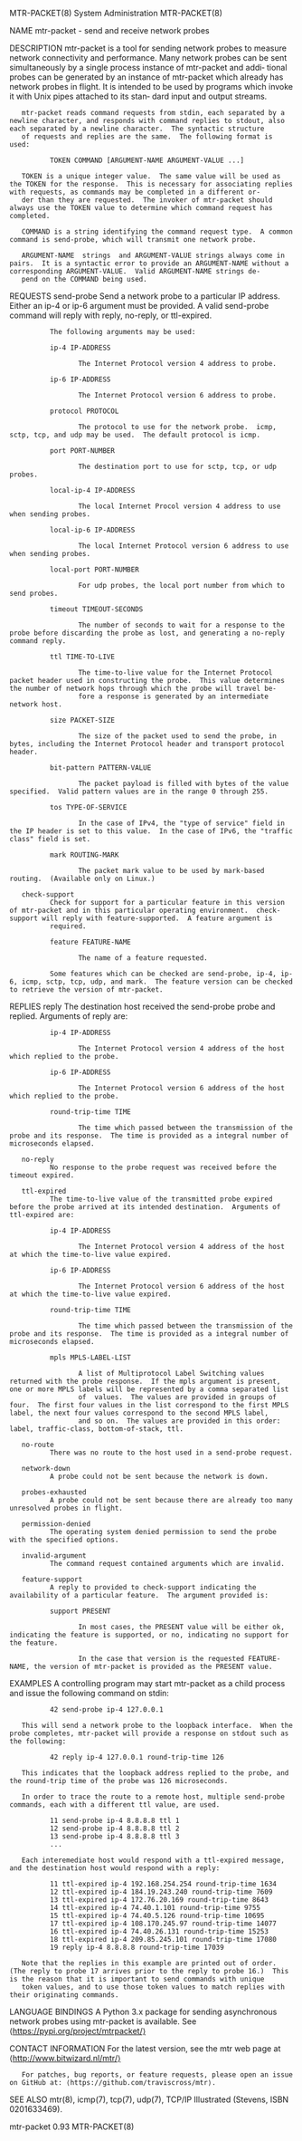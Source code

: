 MTR-PACKET(8)                                                                               System Administration                                                                               MTR-PACKET(8)

NAME
       mtr-packet - send and receive network probes

DESCRIPTION
       mtr-packet  is a tool for sending network probes to measure network connectivity and performance.  Many network probes can be sent simultaneously by a single process instance of mtr-packet and addi‐
       tional probes can be generated by an instance of mtr-packet which already has network probes in flight.  It is intended to be used by programs which invoke it with Unix pipes attached to  its  stan‐
       dard input and output streams.

       mtr-packet reads command requests from stdin, each separated by a newline character, and responds with command replies to stdout, also each separated by a newline character.  The syntactic structure
       of requests and replies are the same.  The following format is used:

              TOKEN COMMAND [ARGUMENT-NAME ARGUMENT-VALUE ...]

       TOKEN is a unique integer value.  The same value will be used as the TOKEN for the response.  This is necessary for associating replies with requests, as commands may be completed in a different or‐
       der than they are requested.  The invoker of mtr-packet should always use the TOKEN value to determine which command request has completed.

       COMMAND is a string identifying the command request type.  A common command is send-probe, which will transmit one network probe.

       ARGUMENT-NAME  strings  and ARGUMENT-VALUE strings always come in pairs.  It is a syntactic error to provide an ARGUMENT-NAME without a corresponding ARGUMENT-VALUE.  Valid ARGUMENT-NAME strings de‐
       pend on the COMMAND being used.

REQUESTS
       send-probe
              Send a network probe to a particular IP address.  Either an ip-4 or ip-6 argument must be provided.  A valid send-probe command will reply with reply, no-reply, or ttl-expired.

              The following arguments may be used:

              ip-4 IP-ADDRESS

                     The Internet Protocol version 4 address to probe.

              ip-6 IP-ADDRESS

                     The Internet Protocol version 6 address to probe.

              protocol PROTOCOL

                     The protocol to use for the network probe.  icmp, sctp, tcp, and udp may be used.  The default protocol is icmp.

              port PORT-NUMBER

                     The destination port to use for sctp, tcp, or udp probes.

              local-ip-4 IP-ADDRESS

                     The local Internet Procol version 4 address to use when sending probes.

              local-ip-6 IP-ADDRESS

                     The local Internet Protocol version 6 address to use when sending probes.

              local-port PORT-NUMBER

                     For udp probes, the local port number from which to send probes.

              timeout TIMEOUT-SECONDS

                     The number of seconds to wait for a response to the probe before discarding the probe as lost, and generating a no-reply command reply.

              ttl TIME-TO-LIVE

                     The time-to-live value for the Internet Protocol packet header used in constructing the probe.  This value determines the number of network hops through which the probe will travel be‐
                     fore a response is generated by an intermediate network host.

              size PACKET-SIZE

                     The size of the packet used to send the probe, in bytes, including the Internet Protocol header and transport protocol header.

              bit-pattern PATTERN-VALUE

                     The packet payload is filled with bytes of the value specified.  Valid pattern values are in the range 0 through 255.

              tos TYPE-OF-SERVICE

                     In the case of IPv4, the "type of service" field in the IP header is set to this value.  In the case of IPv6, the "traffic class" field is set.

              mark ROUTING-MARK

                     The packet mark value to be used by mark-based routing.  (Available only on Linux.)

       check-support
              Check for support for a particular feature in this version of mtr-packet and in this particular operating environment.  check-support will reply with feature-supported.  A feature argument is
              required.

              feature FEATURE-NAME

                     The name of a feature requested.

              Some features which can be checked are send-probe, ip-4, ip-6, icmp, sctp, tcp, udp, and mark.  The feature version can be checked to retrieve the version of mtr-packet.

REPLIES
       reply  The destination host received the send-probe probe and replied.  Arguments of reply are:

              ip-4 IP-ADDRESS

                     The Internet Protocol version 4 address of the host which replied to the probe.

              ip-6 IP-ADDRESS

                     The Internet Protocol version 6 address of the host which replied to the probe.

              round-trip-time TIME

                     The time which passed between the transmission of the probe and its response.  The time is provided as a integral number of microseconds elapsed.

       no-reply
              No response to the probe request was received before the timeout expired.

       ttl-expired
              The time-to-live value of the transmitted probe expired before the probe arrived at its intended destination.  Arguments of ttl-expired are:

              ip-4 IP-ADDRESS

                     The Internet Protocol version 4 address of the host at which the time-to-live value expired.

              ip-6 IP-ADDRESS

                     The Internet Protocol version 6 address of the host at which the time-to-live value expired.

              round-trip-time TIME

                     The time which passed between the transmission of the probe and its response.  The time is provided as a integral number of microseconds elapsed.

              mpls MPLS-LABEL-LIST

                     A list of Multiprotocol Label Switching values returned with the probe response.  If the mpls argument is present, one or more MPLS labels will be represented by a comma separated list
                     of  values.  The values are provided in groups of four.  The first four values in the list correspond to the first MPLS label, the next four values correspond to the second MPLS label,
                     and so on.  The values are provided in this order: label, traffic-class, bottom-of-stack, ttl.

       no-route
              There was no route to the host used in a send-probe request.

       network-down
              A probe could not be sent because the network is down.

       probes-exhausted
              A probe could not be sent because there are already too many unresolved probes in flight.

       permission-denied
              The operating system denied permission to send the probe with the specified options.

       invalid-argument
              The command request contained arguments which are invalid.

       feature-support
              A reply to provided to check-support indicating the availability of a particular feature.  The argument provided is:

              support PRESENT

                     In most cases, the PRESENT value will be either ok, indicating the feature is supported, or no, indicating no support for the feature.

                     In the case that version is the requested FEATURE-NAME, the version of mtr-packet is provided as the PRESENT value.

EXAMPLES
       A controlling program may start mtr-packet as a child process and issue the following command on stdin:

              42 send-probe ip-4 127.0.0.1

       This will send a network probe to the loopback interface.  When the probe completes, mtr-packet will provide a response on stdout such as the following:

              42 reply ip-4 127.0.0.1 round-trip-time 126

       This indicates that the loopback address replied to the probe, and the round-trip time of the probe was 126 microseconds.

       In order to trace the route to a remote host, multiple send-probe commands, each with a different ttl value, are used.

              11 send-probe ip-4 8.8.8.8 ttl 1
              12 send-probe ip-4 8.8.8.8 ttl 2
              13 send-probe ip-4 8.8.8.8 ttl 3
              ...

       Each interemediate host would respond with a ttl-expired message, and the destination host would respond with a reply:

              11 ttl-expired ip-4 192.168.254.254 round-trip-time 1634
              12 ttl-expired ip-4 184.19.243.240 round-trip-time 7609
              13 ttl-expired ip-4 172.76.20.169 round-trip-time 8643
              14 ttl-expired ip-4 74.40.1.101 round-trip-time 9755
              15 ttl-expired ip-4 74.40.5.126 round-trip-time 10695
              17 ttl-expired ip-4 108.170.245.97 round-trip-time 14077
              16 ttl-expired ip-4 74.40.26.131 round-trip-time 15253
              18 ttl-expired ip-4 209.85.245.101 round-trip-time 17080
              19 reply ip-4 8.8.8.8 round-trip-time 17039

       Note that the replies in this example are printed out of order.  (The reply to probe 17 arrives prior to the reply to probe 16.)  This is the reason that it is important to send commands with unique
       token values, and to use those token values to match replies with their originating commands.

LANGUAGE BINDINGS
       A Python 3.x package for sending asynchronous network probes using mtr-packet is available.  See ⟨https://pypi.org/project/mtrpacket/⟩

CONTACT INFORMATION
       For the latest version, see the mtr web page at ⟨http://www.bitwizard.nl/mtr/⟩

       For patches, bug reports, or feature requests, please open an issue on GitHub at: ⟨https://github.com/traviscross/mtr⟩.

SEE ALSO
       mtr(8), icmp(7), tcp(7), udp(7), TCP/IP Illustrated (Stevens, ISBN 0201633469).

mtr-packet                                                                                           0.93                                                                                       MTR-PACKET(8)
